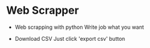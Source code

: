 # Web Scrapper

- Web scrapping with python
Write job what you want

- Download CSV
Just click 'export csv' button
